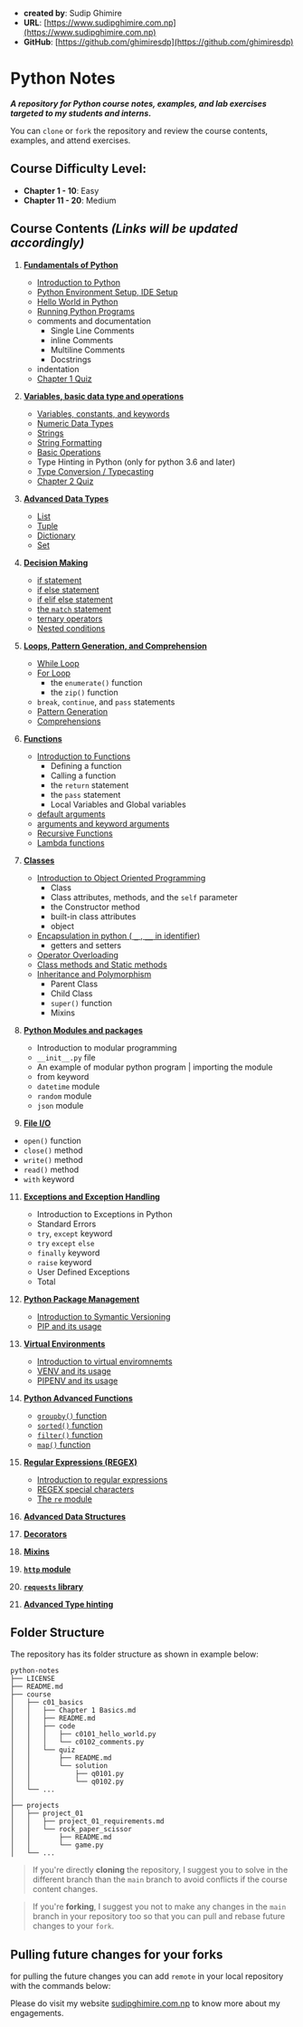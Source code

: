 - **created by**: Sudip Ghimire
- **URL**: [https://www.sudipghimire.com.np](https://www.sudipghimire.com.np)
- **GitHub**: [https://github.com/ghimiresdp](https://github.com/ghimiresdp)

# Python Notes

**_A repository for Python course notes, examples, and lab exercises targeted to my students and interns._**

You can `clone` or `fork` the repository and review the course contents, examples, and attend exercises.

## Course Difficulty Level:

- **Chapter 1 - 10**: Easy
- **Chapter 11 - 20**: Medium

## Course Contents _(Links will be updated accordingly)_

1. **[Fundamentals of Python](c01_basics/)**
   - [Introduction to Python](c01_basics/Chapter%201%20Basics.md)
   - [Python Environment Setup, IDE Setup](c01_basics/Chapter%201%20Basics.md#installing-python)
   - [Hello World in Python](c01_basics/Chapter%201%20Basics.md#hello-world-with-idle)
   - [Running Python Programs](c01_basics/Chapter%201%20Basics.md#creating-editing-and-running-python-files)
   - comments and documentation
       - Single Line Comments
       - inline Comments
       - Multiline Comments
       - Docstrings
   - indentation
   - [Chapter 1 Quiz](c01_basics/quiz)

2. **[Variables, basic data type and operations](c02_basic_data_types)**
    - [Variables, constants, and keywords](c02_basic_data_types/Chapter%202.1%20Variables.md)
    - [Numeric Data Types](c02_basic_data_types/Chapter%202.2%20Numeric%20Data%20Types.md)
    - [Strings](c02_basic_data_types/Chapter%202.3%20Strings.md)
    - [String Formatting](c02_basic_data_types/Chapter%202.4%20string%20formatting.md)
    - [Basic Operations](c02_basic_data_types/Chapter%202.5%20Operations.md)
    - Type Hinting in Python (only for python 3.6 and later)
    - [Type Conversion / Typecasting](c02_basic_data_types/Chapter%202.6%20Typecasting.md)
    - [Chapter 2 Quiz](c02_basic_data_types/quiz)

3. **[Advanced Data Types](c03_advanced_data_types)**
    - [List](c03_advanced_data_types/chapter%203.1%20list.md)
    - [Tuple](c03_advanced_data_types/chapter%203.2%20tuple.md)
    - [Dictionary](c03_advanced_data_types/chapter%203.3%20dictionary.md)
    - [Set](c03_advanced_data_types/chapter%203.4%20set.md)

4. **[Decision Making](c04_decision_making)**
    - [if statement](c04_decision_making/README.md#if-condition)
    - [if else statement](c04_decision_making/README.md#if-else-condition)
    - [if elif else statement](c04_decision_making/README.md#if-elif-else-condition)
    - [the `match` statement](c04_decision_making/README.md#the-match-condtion)
    - [ternary operators](c04_decision_making/README.md#ternary-operators)
    - [Nested conditions](c04_decision_making/README.md#nested-conditions)

5. **[Loops, Pattern Generation, and Comprehension](c05_loops)**
    - [While Loop](c05_loops/chapter%205.1%20while%20loop.md)
    - [For Loop](c05_loops/chapter%205.2%20for%20loop.md)
        - the `enumerate()` function
        - the `zip()` function
    - `break`, `continue`, and `pass` statements
    - [Pattern Generation](c05_loops/Chapter%205.3%20Pattern%20Generation.md)
    - [Comprehensions](c05_loops/Chapter%205.4%20Comprehensions.md)

6. **[Functions](c06_functions)**
    - [Introduction to Functions](c06_functions/Chapter%206.1%20function.md)
        - Defining a function
        - Calling a function
        - the `return` statement
        - the `pass` statement
        - Local Variables and Global variables
    - [default arguments](c06_functions/Chapter%206.2%20default%20arguments.md)
    - [arguments and keyword arguments](c06_functions/Chapter%206.Chapter%206.3%20args%20kwargs.md)
    - [Recursive Functions](c06_functions/Chapter%206.Chapter%206.4%20recursive%20functions.md)
    - [Lambda functions](c06_functions/Chapter%206.5%20lambda.md)

7. **[Classes](c07_oop)**
    - [Introduction to Object Oriented Programming](c07_oop/Chapter%207.1%20oop.md)
        - Class
        - Class attributes, methods, and the `self` parameter
        - the Constructor method
        - built-in class attributes
        - object
    - [Encapsulation in python ( `_` , `__` in identifier)](c07_oop/Chapter%207.2%20Encapsulation.md)
        - getters and setters
    - [Operator Overloading](c07_oop/Chapter%207.Chapter%207.3%20Operator%20Overloading.md)
    - [Class methods and Static methods](c07_oop/Chapter%207.Chapter%207.4%20Class%20Methods%20and%20Static%20Methods.md)
    - [Inheritance and Polymorphism](c07_oop/Chapter%207.Chapter%207.5%20Inheritance%20and%20Polymorphism.md)
      - Parent Class
      - Child Class
      - `super()` function
      - Mixins

8. **[Python Modules and packages](c08_modules_packages)**
    - Introduction to modular programming
    - `__init__.py` file
    - An example of modular python program | importing the module
    - from keyword
    - `datetime` module
    - `random` module
    - `json` module

9.  **[File I/O](c09_file)**
   - `open()` function
   - `close()` method
   - `write()` method
   - `read()` method
   - `with` keyword

11. **[Exceptions and Exception Handling](c10_exceptions)**
    - Introduction to Exceptions in Python
    - Standard Errors
    - `try`, `except` keyword
    - `try` `except` `else`
    - `finally` keyword
    - `raise` keyword
    - User Defined Exceptions
    - Total

12. **[Python Package Management](c11_pip)**
	- [Introduction to Symantic Versioning](c11_pip/c1101%20symver.md)
	- [PIP and its usage](c11_pip/c1102%20pip.md)

12. **[Virtual Environments](c12_virtual_environment)**
	- [Introduction to virtual enviromnemts](c12_virtual_environment/c1201%20virtual%20environment%20intro.md)
	- [VENV and its usage](c12_virtual_environment/c1202%20venv.md)
	- [PIPENV and its usage](c12_virtual_environment/c1203%20pipenv.md)

13. **[Python Advanced Functions](c13_advanced_functions)**
    - [`groupby()` function](c13_advanced_functions/chapter%2013.1%20groupby.md)
    - [`sorted()` function](c13_advanced_functions/chapter%2013.2%20sorted.md)
    - [`filter()` function](c13_advanced_functions/chapter%2013.3%20filter.md)
    - [`map()` function]()

14. **[Regular Expressions (REGEX)](c14_regex)**
    - [Introduction to regular expressions](c14_regex/chapter%2014.1%20regular%20expressions.md)
    - [REGEX special characters](c14_regex/chapter%2014.2%20regex%20special%20characters.md)
    - [The `re` module](c14_regex/chapter%2014.3%20the%20re%20module)

15. [**Advanced Data Structures**](c15_data_structures)
16. [**Decorators**](c16_decorators)
17. [**Mixins**](c17_mixins)
18. [**`http` module**](c18_python_http)
19. [**`requests` library**](c19_requests)
20. [**Advanced Type hinting**](c20_advanced_type_hinting)

## Folder Structure
The repository has its folder structure as shown in example below:
```
python-notes
├── LICENSE
├── README.md
├── course
│   ├── c01_basics
│   │   ├── Chapter 1 Basics.md
│   │   ├── README.md
│   │   ├── code
│   │   │   ├── c0101_hello_world.py
│   │   │   └── c0102_comments.py
│   │   └── quiz
│   │       ├── README.md
│   │       └── solution
│   │           ├── q0101.py
│   │           └── q0102.py
│   └── ...
│
├── projects
│   ├── project_01
│   │   ├── project_01_requirements.md
│   │   └── rock_paper_scissor
│   │       ├── README.md
│   │       └── game.py
│   └── ...
```


> If you're directly **cloning** the repository, I suggest you to solve in the different branch than the `main` branch
> to avoid conflicts if the course content changes.

> If you're **forking**, I suggest you not to make any changes in the `main` branch in your repository too so that you
> can pull and rebase future changes to your `fork`.

## Pulling future changes for your forks

for pulling the future changes you can add `remote` in your local repository with the commands below:

Please do visit my website [sudipghimire.com.np](https://sudipghimire.com.np) to know more about my engagements.
